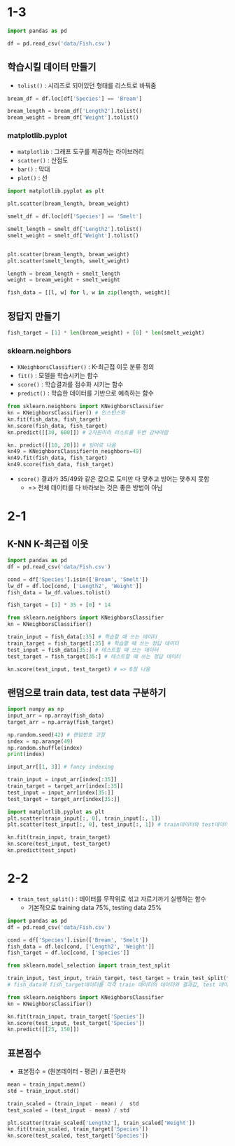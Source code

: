 # 1-3
```python
import pandas as pd

df = pd.read_csv('data/Fish.csv')
```
## 학습시킬 데이터 만들기
- `tolist()` : 시리즈로 되어있던 형태를 리스트로 바꿔줌
```python
bream_df = df.loc[df['Species'] == 'Bream']

bream_length = bream_df['Length2'].tolist()
bream_weight = bream_df['Weight'].tolist()
```

### matplotlib.pyplot
- `matplotlib` : 그래프 도구를 제공하는 라이브러리
- `scatter()` : 산점도
- `bar()` : 막대
- `plot()` : 선
```python
import matplotlib.pyplot as plt

plt.scatter(bream_length, bream_weight)
```
```python
smelt_df = df.loc[df['Species'] == 'Smelt']

smelt_length = smelt_df['Length2'].tolist()
smelt_weight = smelt_df['Weight'].tolist()


plt.scatter(bream_length, bream_weight)
plt.scatter(smelt_length, smelt_weight)

length = bream_length + smelt_length
weight = bream_weight + smelt_weight

fish_data = [[l, w] for l, w in zip(length, weight)]
```

## 정답지 만들기
```python
fish_target = [1] * len(bream_weight) + [0] * len(smelt_weight)
```

### sklearn.neighbors
- `KNeighborsClassifier()` : K-최근접 이웃 분류 정의
- `fit()` : 모델을 학습시키는 함수
- `score()` : 학습결과를 점수화 시키는 함수
- `predict()` : 학습한 데이터를 기반으로 예측하는 함수
```python
from sklearn.neighbors import KNeighborsClassifier
kn = KNeighborsClassifier() # 인스턴스화
kn.fit(fish_data, fish_target)
kn.score(fish_data, fish_target)  
kn.predict([[30, 600]]) # 2차원이라 리스트를 두번 감싸야함
```
```python
kn. predict([[10, 20]]) # 빙어로 나옴
kn49 = KNeighborsClassifier(n_neighbors=49)
kn49.fit(fish_data, fish_target)
kn49.score(fish_data, fish_target) 
```
- `score()` 결과가 35/49와 같은 값으로 도미만 다 맞추고 빙어는 맞추지 못함
    - => 전체 데이터를 다 바라보는 것은 좋은 방법이 아님

# 2-1
## K-NN K-최근접 이웃
```python
import pandas as pd
df = pd.read_csv('data/Fish.csv')

cond = df['Species'].isin(['Bream', 'Smelt'])
lw_df = df.loc[cond, ['Length2', 'Weight']]
fish_data = lw_df.values.tolist()

fish_target = [1] * 35 + [0] * 14

from sklearn.neighbors import KNeighborsClassifier
kn = KNeighborsClassifier()

train_input = fish_data[:35] # 학습할 때 쓰는 데이터
train_target = fish_target[:35] # 학습할 때 쓰는 정답 데이터
test_input = fish_data[35:] # 테스트할 때 쓰는 데이터
test_target = fish_target[35:] # 테스트할 때 쓰는 정답 데이터

kn.score(test_input, test_target) # => 0점 나옴
```
## 랜덤으로 train data, test data 구분하기
```python
import numpy as np
input_arr = np.array(fish_data)
target_arr = np.array(fish_target)

np.random.seed(42) # 랜덤번호 고정
index = np.arange(49)
np.random.shuffle(index)
print(index)

input_arr[[1, 3]] # fancy indexing

train_input = input_arr[index[:35]]
train_target = target_arr[index[:35]]
test_input = input_arr[index[35:]]
test_target = target_arr[index[35:]]

import matplotlib.pyplot as plt
plt.scatter(train_input[:, 0], train_input[:, 1])
plt.scatter(test_input[:, 0], test_input[:, 1]) # train데이터와 test데이터가 골고루 분리됨

kn.fit(train_input, train_target)
kn.score(test_input, test_target)
kn.predict(test_input)
```

# 2-2
- `train_test_split()` : 데이터를 무작위로 섞고 자르기까기 실행하는 함수
    - 기본적으로 training data 75%, testing data 25%
```python
import pandas as pd
df = pd.read_csv('data/Fish.csv')

cond = df['Species'].isin(['Bream', 'Smelt'])
fish_data = df.loc[cond, ['Length2', 'Weight']]
fish_target = df.loc[cond, ['Species']]

from sklearn.model_selection import train_test_split

train_input, test_input, train_target, test_target = train_test_split(fish_data, fish_target)
# fish_data와 fish_target데이터를 각각 train 데이터의 데이터와 결과값, test 데이터의 데이터와 결과값 총 4개의 데이터로 나눔

from sklearn.neighbors import KNeighborsClassifier
kn = KNeighborsClassifier()

kn.fit(train_input, train_target['Species'])
kn.score(test_input, test_target['Species'])
kn.predict([[25, 150]])
```

## 표본점수
- 표본점수 = (원본데이터 - 평균) / 표준편차
```python
mean = train_input.mean()
std = train_input.std()

train_scaled = (train_input - mean) /  std
test_scaled = (test_input - mean) / std

plt.scatter(train_scaled['Length2'], train_scaled['Weight'])
kn.fit(train_scaled, train_target['Species'])
kn.score(test_scaled, test_target['Species'])
```